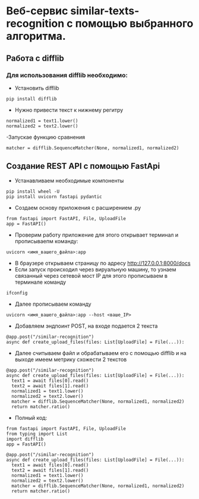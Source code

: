 # Веб-сервис similar-texts-recognition с помощью выбранного алгоритма.
## Работа с difflib
### Для использования difflib необходимо: 
- Установить difflib
```
pip install difflib
```
- Нужно привести текст к нижнему регитру
```
normalized1 = text1.lower()
normalized2 = text2.lower()
```
-Запускае функцию сравнения
```
matcher = difflib.SequenceMatcher(None, normalized1, normalized2)
```
## Создание REST API с помощью FastApi
- Устанавливаем необходимые компоненты
```
pip install wheel -U
pip install uvicorn fastapi pydantic 
```
- Создаем основу приложения с расширением .py
```
from fastapi import FastAPI, File, UploadFile
app = FastAPI()
```
- Проверим работу приложение для этого открывает терминал и прописываепм команду:
```
uvicorn <имя_вашего_файла>:app

```
- В браузере открываем страницу по адресу http://127.0.0.1:8000/docs
- Если запуск происходил через вируальную машину, то узнаем связанный через сетевой мост IP для этого прописываем в терминале команду
```
ifconfig

```
- Далее прописываем команду
```
uvicorn <имя_вашего_файла>:app --host <ваше_IP>

```
- Добавляем эндпоинт POST, на входе подается 2 текста
```
@app.post("/similar-recognition")
async def create_upload_files(files: List[UploadFile] = File(...)):

```
- Далее считываем файл и обрабатываем его с помощью difflib и на выходе имеем метрику схожести 2 текстов

```
@app.post("/similar-recognition")
async def create_upload_files(files: List[UploadFile] = File(...)):
  text1 = await files[0].read()
  text2 = await files[1].read()
  normalized1 = text1.lower()
  normalized2 = text2.lower()
  matcher = difflib.SequenceMatcher(None, normalized1, normalized2)
  return matcher.ratio()

```
- Полный код:
```
from fastapi import FastAPI, File, UploadFile
from typing import List
import difflib
app = FastAPI()

@app.post("/similar-recognition")
async def create_upload_files(files: List[UploadFile] = File(...)):
  text1 = await files[0].read()
  text2 = await files[1].read()
  normalized1 = text1.lower()
  normalized2 = text2.lower()
  matcher = difflib.SequenceMatcher(None, normalized1, normalized2)
  return matcher.ratio()

```

 
